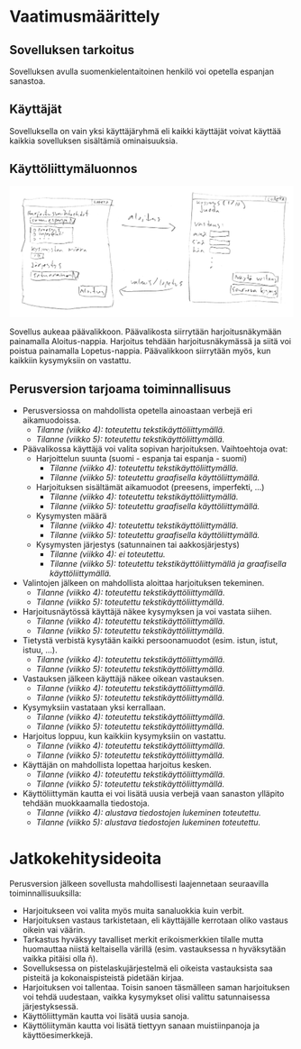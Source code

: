 # Vaatimusmäärittely

## Sovelluksen tarkoitus

Sovelluksen avulla suomenkielentaitoinen henkilö voi opetella espanjan sanastoa.

## Käyttäjät

Sovelluksella on vain yksi käyttäjäryhmä eli kaikki käyttäjät voivat käyttää kaikkia sovelluksen sisältämiä ominaisuuksia.

## Käyttöliittymäluonnos

![Käyttöliittymäluonnos](kayttoliittymaluonnos.png)

Sovellus aukeaa päävalikkoon. Päävalikosta siirrytään harjoitusnäkymään painamalla Aloitus-nappia. Harjoitus tehdään harjoitusnäkymässä ja siitä voi poistua painamalla Lopetus-nappia. Päävalikkoon siirrytään myös, kun kaikkiin kysymyksiin on vastattu.


## Perusversion tarjoama toiminnallisuus

* Perusversiossa on mahdollista opetella ainoastaan verbejä eri aikamuodoissa.
	* *Tilanne (viikko 4): toteutettu tekstikäyttöliittymällä.*
	* *Tilanne (viikko 5): toteutettu tekstikäyttöliittymällä.*
* Päävalikossa käyttäjä voi valita sopivan harjoituksen. Vaihtoehtoja ovat:
	* Harjoittelun suunta (suomi - espanja tai espanja - suomi)
		* *Tilanne (viikko 4): toteutettu tekstikäyttöliittymällä.*
		* *Tilanne (viikko 5): toteutettu graafisella käyttöliittymällä.*
	* Harjoituksen sisältämät aikamuodot (preesens, imperfekti, ...)
		* *Tilanne (viikko 4): toteutettu tekstikäyttöliittymällä.*
		* *Tilanne (viikko 5): toteutettu graafisella käyttöliittymällä.*
	* Kysymysten määrä
		* *Tilanne (viikko 4): toteutettu tekstikäyttöliittymällä.*
		* *Tilanne (viikko 5): toteutettu graafisella käyttöliittymällä.*
	* Kysymysten järjestys (satunnainen tai aakkosjärjestys)
		* *Tilanne (viikko 4): ei toteutettu.*
		* *Tilanne (viikko 5): toteutettu tekstikäyttöliittymällä ja graafisella käyttöliittymällä.*
* Valintojen jälkeen on mahdollista aloittaa harjoituksen tekeminen.
	* *Tilanne (viikko 4): toteutettu tekstikäyttöliittymällä.*
	* *Tilanne (viikko 5): toteutettu tekstikäyttöliittymällä.*
* Harjoitusnäytössä käyttäjä näkee kysymyksen ja voi vastata siihen.
	* *Tilanne (viikko 4): toteutettu tekstikäyttöliittymällä.*
	* *Tilanne (viikko 5): toteutettu tekstikäyttöliittymällä.*
* Tietystä verbistä kysytään kaikki persoonamuodot (esim. istun, istut, istuu, ...).
	* *Tilanne (viikko 4): toteutettu tekstikäyttöliittymällä.*
	* *Tilanne (viikko 5): toteutettu tekstikäyttöliittymällä.*
* Vastauksen jälkeen käyttäjä näkee oikean vastauksen.
	* *Tilanne (viikko 4): toteutettu tekstikäyttöliittymällä.*
	* *Tilanne (viikko 5): toteutettu tekstikäyttöliittymällä.*
* Kysymyksiin vastataan yksi kerrallaan.
	* *Tilanne (viikko 4): toteutettu tekstikäyttöliittymällä.*
	* *Tilanne (viikko 5): toteutettu tekstikäyttöliittymällä.*
* Harjoitus loppuu, kun kaikkiin kysymyksiin on vastattu.
	* *Tilanne (viikko 4): toteutettu tekstikäyttöliittymällä.*
	* *Tilanne (viikko 5): toteutettu tekstikäyttöliittymällä.*
* Käyttäjän on mahdollista lopettaa harjoitus kesken.
	* *Tilanne (viikko 4): toteutettu tekstikäyttöliittymällä.*
	* *Tilanne (viikko 5): toteutettu tekstikäyttöliittymällä.*
* Käyttöliittymän kautta ei voi lisätä uusia verbejä vaan sanaston ylläpito tehdään muokkaamalla tiedostoja.
	* *Tilanne (viikko 4): alustava tiedostojen lukeminen toteutettu.*
	* *Tilanne (viikko 5): alustava tiedostojen lukeminen toteutettu.*

# Jatkokehitysideoita

Perusversion jälkeen sovellusta mahdollisesti laajennetaan seuraavilla toiminnallisuuksilla:
* Harjoitukseen voi valita myös muita sanaluokkia kuin verbit.
* Harjoituksen vastaus tarkistetaan, eli käyttäjälle kerrotaan oliko vastaus oikein vai väärin.
* Tarkastus hyväksyy tavalliset merkit erikoismerkkien tilalle mutta huomauttaa niistä keltaisella värillä (esim. vastauksessa n hyväksytään vaikka pitäisi olla ñ).
* Sovelluksessa on pistelaskujärjestelmä eli oikeista vastauksista saa pisteitä ja kokonaispisteistä pidetään kirjaa.
* Harjoituksen voi tallentaa. Toisin sanoen täsmälleen saman harjoituksen voi tehdä uudestaan, vaikka kysymykset olisi valittu satunnaisessa järjestyksessä.
* Käyttöliittymän kautta voi lisätä uusia sanoja.
* Käyttöliitymän kautta voi lisätä tiettyyn sanaan muistiinpanoja ja käyttöesimerkkejä.

